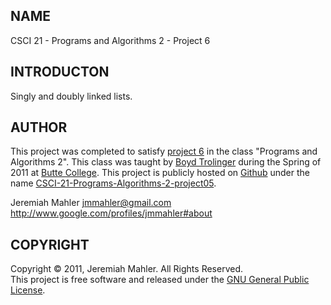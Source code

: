 
NAME
----

CSCI 21 - Programs and Algorithms 2 - Project 6

INTRODUCTON
-----------

Singly and doubly linked lists.

AUTHOR
------

This project was completed to satisfy [project 6][lab6]
in the class "Programs and Algorithms 2".
This class was taught by [Boyd Trolinger][boyd] during the Spring of
2011 at [Butte College][butte].
This project is publicly hosted on [Github][gith] under the name [CSCI-21-Programs-Algorithms-2-project05][prj6].

 [lab6]: http://foobt.net/csci21/S3513_11/labs/lab6.html
 [butte]: http://www.butte.edu
 [boyd]: http://www.foobt.net
 [prj6]: https://github.com/jmahler/CSCI-21-Programs-Algorithms-2-project06
 [gith]: http://github.com

Jeremiah Mahler <jmmahler@gmail.com><br>
<http://www.google.com/profiles/jmmahler#about>

COPYRIGHT
---------

Copyright &copy; 2011, Jeremiah Mahler.  All Rights Reserved.<br>
This project is free software and released under
the [GNU General Public License][gpl].

 [gpl]: http://www.gnu.org/licenses/gpl.html

